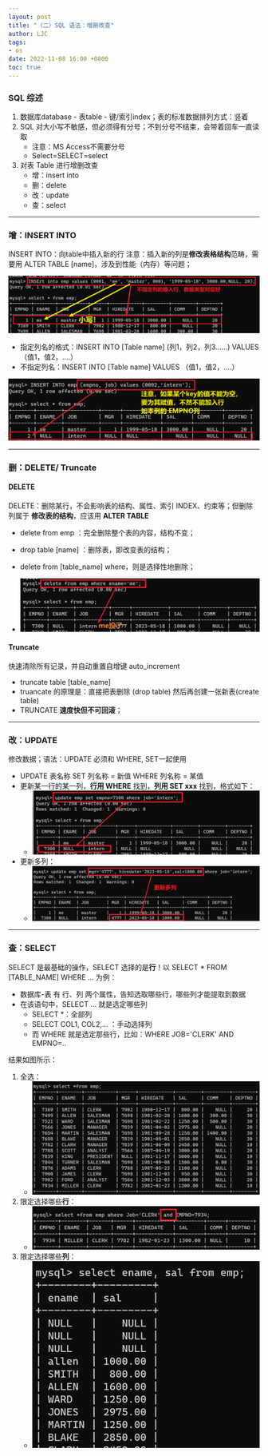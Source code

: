 ```yaml
---
layout: post
title: "（二）SQL 语法：增删改查"
author: LJC
tags:
- os
date: 2022-11-08 16:00 +0800
toc: true
---
```


### SQL 综述
1. 数据库database - 表table - 键/索引index；表的标准数据排列方式：竖着
2. SQL 对大小写不敏感，但必须得有分号；不到分号不结束，会带着回车一直读取
	- 注意：MS Access不需要分号
	- Select=SELECT=select
3. 对表 Table 进行增删改查
	- 增：insert into
	- 删：delete
	- 改：update
    - 查：select

-----------------

### 增：INSERT INTO

INSERT INTO：向table中插入新的行
注意：插入新的列是**修改表格结构**范畴，需要用 ALTER TABLE [name]，涉及到性能（内存）等问题；

![2-1.png](/images/sql/2-1.png)

- 指定列名的格式：INSERT INTO [Table name]   (列1，列2，列3……)    VALUES  （值1，值2，….）
- 不指定列名：INSERT INTO [Table name]     VALUES     （值1，值2，….）

![2-2.png](/images/sql/2-2.png)

-----------------

### 删：DELETE/ Truncate

#### DELETE
DELETE：删除某行，不会影响表的结构、属性、索引 INDEX、约束等；但删除列属于 **修改表的结构**，应该用 **ALTER TABLE**

- delete from emp ：完全删除整个表的内容，结构不变；

- drop table [name] ：删除表，即改变表的结构；
	
- delete from [table_name] where，则是选择性地删除；
- ![2-3.png](/images/sql/2-3.png)

#### Truncate

快速清除所有记录，并自动重置自增键 auto_increment 
	
- truncate table [table_name]
- truancate 的原理是：直接把表删除 (drop table) 然后再创建一张新表(create table)
- TRUNCATE **速度快但不可回滚**；

-----------------

### 改：UPDATE

修改数据；语法：UPDATE 必须和 WHERE, SET一起使用
- UPDATE 表名称 SET 列名称 = 新值 WHERE 列名称 = 某值
- 更新某一行的某一列，**行用 WHERE** 找到，**列用 SET xxx** 找到，格式如下：
    - ![2-4.png](/images/sql/2-4.png)
- 更新多列：
    - ![2-5.png](/images/sql/2-5.png)

-----------------

### 查：SELECT

SELECT 是最基础的操作，SELECT 选择的是**行**！以 SELECT * FROM [TABLE_NAME] WHERE …  为例：
- 数据库-表 有 行、列 两个属性，告知选取哪些行，哪些列才能提取到数据
- 在该语句中，SELECT … 就是选定哪些列
    - SELECT *：全部列
    - SELECT COL1, COL2,… ：手动选择列
    - 而 WHERE 就是选定那些行，比如：WHERE JOB='CLERK' AND EMPNO=..

结果如图所示：

1. 全选：
    - ![2-6.png](/images/sql/2-6.png)
2. 限定选择哪些**行**：
    - ![2-7.png](/images/sql/2-7.png)
3. 限定选择哪些**列**：
    - ![2-8.png](/images/sql/2-8.png)